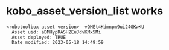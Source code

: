 # kobo_asset_version_list works

    <robotoolbox asset version>  vQMEt4Kdmnpm9ui24GKwKU 
      Asset uid: aDMHypRASH2EuJdvKMx5Mi
      Asset deployed: TRUE
      Date modified: 2023-05-18 14:49:59

